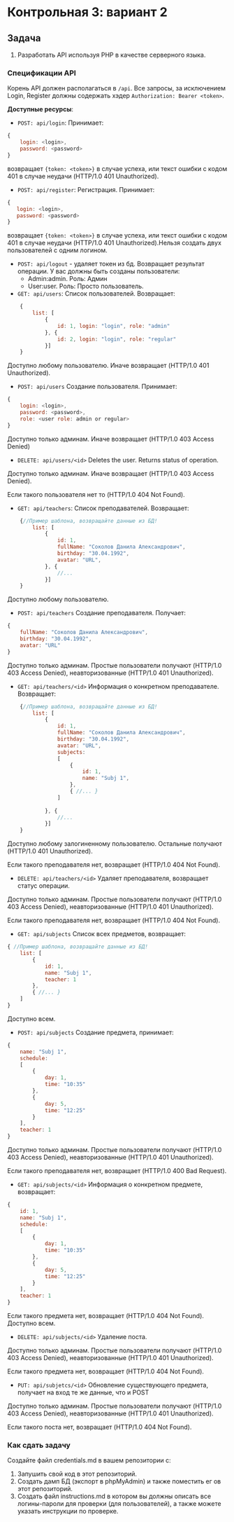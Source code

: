 # Контрольная 3: вариант 2
## Задача
1. Разработать API используя PHP в качестве серверного языка.  
### Спецификации API 
Корень API должен располагаться в ```/api```. 
Все запросы, за исключением Login, Register должны содержать хэдер ```Authorization: Bearer <token>```. 

**Доступные ресурсы**: 
 
* ```POST: api/login```: Принимает:

```js
{
    login: <login>,
    password: <password>
}
``` 
возвращает ```{token: <token>}``` в случае успеха, или текст ошибки с кодом 401 в случае неудачи (HTTP/1.0 401 Unauthorized).
* ```POST: api/register```: Регистрация. Принимает:
 ```js 
{
    login: <login>,
    password: <password>
}
``` 
возвращает ```{token: <token>}``` в случае успеха, или текст ошибки с кодом 401 в случае неудачи (HTTP/1.0 401 Unauthorized).Нельзя создать двух пользователей с одним логином. 
* ```POST: api/logout``` - удаляет токен из бд. Возвращает результат операции. 
У вас должны быть созданы пользователи: 
  * Admin:admin. Роль: Админ
  * User:user. Роль: Просто пользователь.
* ```GET: api/users```: Список пользователей. Возвращает: 
```js
    {
        list: [
            {
                id: 1, login: "login", role: "admin" 
            }, {
                id: 2, login: "login", role: "regular"
            }]
    }
```
Доступно любому пользователю. Иначе возвращает (HTTP/1.0 401 Unauthorized).
* ```POST: api/users``` Создание пользователя. Принимает: 
```js
{
    login: <login>, 
    password: <password>,
    role: <user role: admin or regular>
} 
```
Доступно только админам. Иначе возвращает (HTTP/1.0 403 Access Denied)
* ```DELETE: api/users/<id>``` Deletes the user. Returns status of operation. 

Доступно только админам. Иначе возвращает (HTTP/1.0 403 Access Denied).
 
Если такого пользователя нет то (HTTP/1.0 404 Not Found).



* ```GET: api/teachers```: Список преподавателей. Возвращает: 
```js
    {//Пример шаблона, возвращайте данные из БД!
        list: [
            {
                id: 1, 
                fullName: "Соколов Данила Александрович",
                birthday: "30.04.1992",
                avatar: "URL",                  
            }, {
                //...
            }]
    }
```
Доступно любому пользователю. 
* ```POST: api/teachers``` Создание преподавателя. Получает: 
```js
{
    fullName: "Соколов Данила Александрович",
    birthday: "30.04.1992",
    avatar: "URL"                    
}
```
Доступно только админам. Простые пользователи получают (HTTP/1.0 403 Access Denied), неавторизованные (HTTP/1.0 401 Unauthorized).
* ```GET: api/teachers/<id>``` Информация о конкретном преподавателе. Возвращает: 
```js
    {//Пример шаблона, возвращайте данные из БД!
        list: [
            {
                id: 1, 
                fullName: "Соколов Данила Александрович",
                birthday: "30.04.1992",
                avatar: "URL",
                subjects: 
                [
                    {
                        id: 1, 
                        name: "Subj 1",         
                    }, 
                    { //... }
                ] 
                  
            }, {
                //...
            }]
    }
```
Доступно любому залогиненному пользователю. Остальные получают (HTTP/1.0 401 Unauthorized).

Если такого преподавателя нет, возвращает (HTTP/1.0 404 Not Found).
* ```DELETE: api/teachers/<id>``` Удаляет преподавателя, возвращает статус операции. 

Доступно только админам. Простые пользователи получают (HTTP/1.0 403 Access Denied), неавторизованные (HTTP/1.0 401 Unauthorized).

Если такого преподавателя нет, возвращает (HTTP/1.0 404 Not Found).
 
* ```GET: api/subjects``` Список всех предметов, возвращает:

```js
{ //Пример шаблона, возвращайте данные из БД!
    list: [
        {
            id: 1, 
            name: "Subj 1", 
            teacher: 1            
        }, 
        { //... }
    ]
}
```

Доступно всем.
* ```POST: api/subjects``` Создание предмета, принимает:

```js
{
    name: "Subj 1", 
    schedule: 
    [
        {
            day: 1, 
            time: "10:35"
        },
        {
            day: 5, 
            time: "12:25"
        }   
    ], 
    teacher: 1            
}
```
Доступно только админам. Простые пользователи получают (HTTP/1.0 403 Access Denied), неавторизованные (HTTP/1.0 401 Unauthorized).

Если такого преподавателя нет, возвращает (HTTP/1.0 400 Bad Request).
* ```GET: api/subjects/<id>``` Информация о конкретном предмете, возвращает: 

```js
{
    id: 1, 
    name: "Subj 1", 
    schedule: 
    [
        {
            day: 1, 
            time: "10:35"
        },
        {
            day: 5, 
            time: "12:25"
        }   
    ], 
    teacher: 1            
}
```
Если такого предмета нет, возвращает (HTTP/1.0 404 Not Found).
Доступно всем.
* ```DELETE: api/subjects/<id>``` Удаление поста.

Доступно только админам. Простые пользователи получают (HTTP/1.0 403 Access Denied), неавторизованные (HTTP/1.0 401 Unauthorized).

Если такого предмета нет, возвращает (HTTP/1.0 404 Not Found).
* ```PUT: api/subjetcs/<id>``` Обновление существующего предмета, получает на вход те же данные, что и POST

Доступно только админам. Простые пользователи получают (HTTP/1.0 403 Access Denied), неавторизованные (HTTP/1.0 401 Unauthorized).

Если такого поста нет, возвращает (HTTP/1.0 404 Not Found).



### Как сдать задачу
Создайте файл credentials.md в вашем репозитории с: 
1. Запушить свой код в этот репозиторий.
2. Создать дамп БД (экспорт в phpMyAdmin) и также поместить ег ов этот репозиторий. 
3. Создать файл instructions.md в котором вы должны описать все логины-пароли для проверки (для пользователей), а также можете указать инструкции по проверке. 


